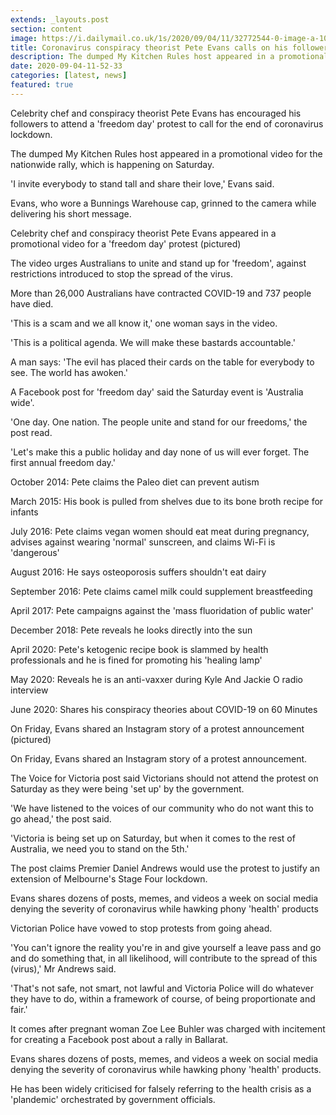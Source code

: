 ```yaml
---
extends: _layouts.post
section: content
image: https://i.dailymail.co.uk/1s/2020/09/04/11/32772544-0-image-a-10_1599214024462.jpg 
title: Coronavirus conspiracy theorist Pete Evans calls on his followers to join an anti-lockdown rally 
description: The dumped My Kitchen Rules host appeared in a promotional video for the nationwide Saturday September 5 rally. 
date: 2020-09-04-11-52-33 
categories: [latest, news] 
featured: true 
--- 
```

Celebrity chef and conspiracy theorist Pete Evans has encouraged his followers to attend a 'freedom day' protest to call for the end of coronavirus lockdown.

The dumped My Kitchen Rules host appeared in a promotional video for the nationwide rally, which is happening on Saturday.

'I invite everybody to stand tall and share their love,' Evans said.

Evans, who wore a Bunnings Warehouse cap, grinned to the camera while delivering his short message.

Celebrity chef and conspiracy theorist Pete Evans appeared in a promotional video for a 'freedom day' protest (pictured)

The video urges Australians to unite and stand up for 'freedom', against restrictions introduced to stop the spread of the virus.

More than 26,000 Australians have contracted COVID-19 and 737 people have died. 

'This is a scam and we all know it,' one woman says in the video. 

'This is a political agenda. We will make these bastards accountable.'

A man says: 'The evil has placed their cards on the table for everybody to see. The world has awoken.' 

A Facebook post for 'freedom day' said the Saturday event is 'Australia wide'.

'One day. One nation. The people unite and stand for our freedoms,' the post read.

'Let's make this a public holiday and day none of us will ever forget. The first annual freedom day.' 

October 2014: Pete claims the Paleo diet can prevent autism

March 2015: His book is pulled from shelves due to its bone broth recipe for infants

July 2016: Pete claims vegan women should eat meat during pregnancy, advises against wearing 'normal' sunscreen, and claims Wi-Fi is 'dangerous' 

August 2016: He says osteoporosis suffers shouldn't eat dairy

September 2016: Pete claims camel milk could supplement breastfeeding 

April 2017: Pete campaigns against the 'mass fluoridation of public water'

December 2018: Pete reveals he looks directly into the sun

April 2020: Pete's ketogenic recipe book is slammed by health professionals and he is fined for promoting his 'healing lamp' 

May 2020: Reveals he is an anti-vaxxer during Kyle And Jackie O radio interview 

June 2020: Shares his conspiracy theories about COVID-19 on 60 Minutes

On Friday, Evans shared an Instagram story of a protest announcement (pictured)

On Friday, Evans shared an Instagram story of a protest announcement.

The Voice for Victoria post said Victorians should not attend the protest on Saturday as they were being 'set up' by the government.

'We have listened to the voices of our community who do not want this to go ahead,' the post said. 

'Victoria is being set up on Saturday, but when it comes to the rest of Australia, we need you to stand on the 5th.'

The post claims Premier Daniel Andrews would use the protest to justify an extension of Melbourne's Stage Four lockdown. 

Evans shares dozens of posts, memes, and videos a week on social media denying the severity of coronavirus while hawking phony 'health' products

Victorian Police have vowed to stop protests from going ahead. 

'You can't ignore the reality you're in and give yourself a leave pass and go and do something that, in all likelihood, will contribute to the spread of this (virus),' Mr Andrews said.

'That's not safe, not smart, not lawful and Victoria Police will do whatever they have to do, within a framework of course, of being proportionate and fair.'

It comes after pregnant woman Zoe Lee Buhler was charged with incitement for creating a Facebook post about a rally in Ballarat. 

Evans shares dozens of posts, memes, and videos a week on social media denying the severity of coronavirus while hawking phony 'health' products. 

He has been widely criticised for falsely referring to the health crisis as a 'plandemic' orchestrated by government officials. 

